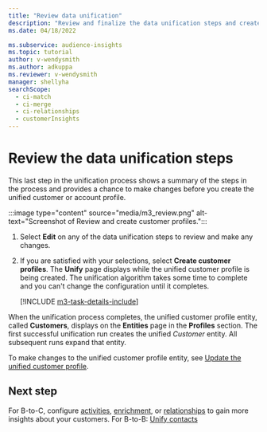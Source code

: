 ```yaml
---
title: "Review data unification"
description: "Review and finalize the data unification steps and create unified customer profiles."
ms.date: 04/18/2022

ms.subservice: audience-insights
ms.topic: tutorial
author: v-wendysmith
ms.author: adkuppa
ms.reviewer: v-wendysmith
manager: shellyha
searchScope: 
  - ci-match
  - ci-merge
  - ci-relationships
  - customerInsights
---
```


# Review the data unification steps

This last step in the unification process shows a summary of the steps in the process and provides a chance to make changes before you create the unified customer or account profile.

:::image type="content" source="media/m3_review.png" alt-text="Screenshot of Review and create customer profiles.":::

1. Select **Edit** on any of the data unification steps to review and make any changes.

1. If you are satisfied with your selections, select **Create customer profiles**. The **Unify** page displays while the unified customer profile is being created. The unification algorithm takes some time to complete and you can't change the configuration until it completes.

   [!INCLUDE [m3-task-details-include](../includes/m3-task-details.md)]

When the unification process completes, the unified customer profile entity, called **Customers**, displays on the **Entities** page in the **Profiles** section. The first successful unification run creates the unified *Customer* entity. All subsequent runs expand that entity.

To make changes to the unified customer profile entity, see [Update the unified customer profile](data-unification-update.md).

## Next step

For B-to-C, configure [activities](activities.md), [enrichment](enrichment-hub.md), or [relationships](relationships.md) to gain more insights about your customers.
For B-to-B: [Unify contacts](data-unification-contacts.md)
